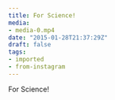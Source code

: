 ```yaml
---
title: For Science!
media:
- media-0.mp4
date: "2015-01-28T21:37:29Z"
draft: false
tags:
- imported
- from-instagram
---
```

For Science\!
